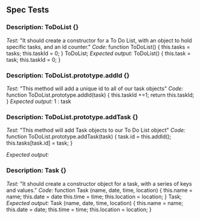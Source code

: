 ## Spec Tests

### Description: ToDoList {}

*Test:* "It should create a constructor for a To Do List, with an object to hold specific tasks, and an id counter."
*Code:* function ToDoList() {
  this.tasks = tasks;
  this.taskId = 0;
}
ToDoList;
*Expected output:* ToDoList() {
  this.task = task;
  this.taskId = 0;
}

### Description: ToDoList.prototype.addId {}

*Test:* "This method will add a unique id to all of our task objects"
*Code:* function ToDoList.prototype.addId(task) {
  this.taskId +=1;
  return this.taskId;
}
*Expected output:* 1 : task

### Description: ToDoList.prototype.addTask {}

*Test:* "This method will add Task objects to our To Do List object"
*Code:* function ToDoList.prototype.addTask(task) {
  task.id = this.addId();
  this.tasks[task.id] = task;
}

*Expected output:* 

### Description: Task {}

*Test:* "It should create a constructor object for a task, with a series of keys and values."
*Code:* function Task (name, date, time, location) {
  this.name = name;
  this.date = date
  this.time = time;
  this.location = location;
}
Task;
*Expected output:* Task (name, date, time, location) {
  this.name = name;
  this.date = date;
  this.time = time;
  this.location = location;
}


<!-- new Date(1990, 12, 1) will return January 1st, 1991 -->